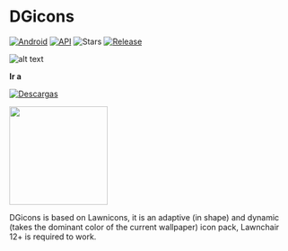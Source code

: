 # DGicons
[![Android](https://img.shields.io/badge/Plataforma-Android-green.svg?style=flat-square)](https://www.android.com) [![API](https://img.shields.io/badge/API-26%2B-orange.svg?logo=android&style=flat-square)](https://developer.android.com/studio/releases/platforms)
![Stars](https://img.shields.io/github/stars/WaifuPX-DG/DGicons?color=%23ffe8eaf6&style=for-the-badge)
[![Release](https://img.shields.io/github/v/release/WaifuPX-DG/DGicons?style=for-the-badge)](https://github.com/WaifuPX-DG/DGicons/releases/latest)

 
![alt text](https://raw.githubusercontent.com/WaifuPX-DG/DGicons/main/Resources/Avatars/utopia.png)

**Ir a** 

[![Descargas](https://img.shields.io/github/downloads/WaifuPX-DG/DGicons/total?color=brightgreen&label=Descargar&style=for-the-badge)](https://github.com/WaifuPX-DG/DGicons/releases/latest)

<p align="vertical"><a href="https://paypal.me/WaifuPX"><img src="https://github.com/aha999/DonateButtons/blob/1371730702589476cbd31790685ded66857a1f08/Paypal.png" width="175"></a></p>

DGicons is based on Lawnicons, it is an adaptive (in shape) and dynamic (takes the dominant color of the current wallpaper) icon pack, Lawnchair 12+ is required to work.
